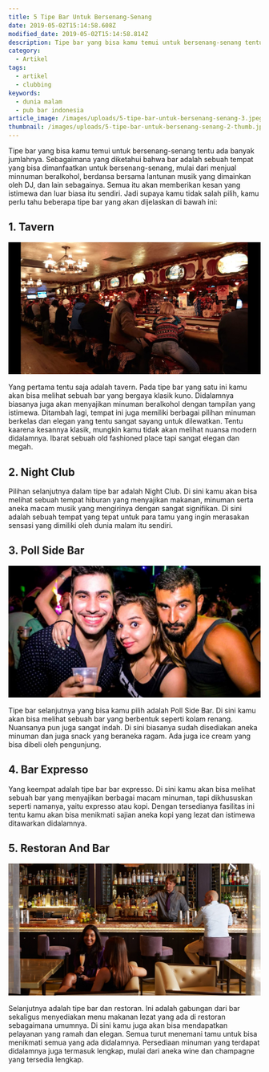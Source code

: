 ```yaml
---
title: 5 Tipe Bar Untuk Bersenang-Senang
date: 2019-05-02T15:14:58.608Z
modified_date: 2019-05-02T15:14:58.814Z
description: Tipe bar yang bisa kamu temui untuk bersenang-senang tentu ada banyak jumlahnya. Sebagaimana yang diketahui bahwa bar adalah sebuah tempat yang bisa dimanfaatkan.
category:
  - Artikel
tags:
  - artikel
  - clubbing
keywords:
  - dunia malam
  - pub bar indonesia
article_image: /images/uploads/5-tipe-bar-untuk-bersenang-senang-3.jpeg
thumbnail: /images/uploads/5-tipe-bar-untuk-bersenang-senang-2-thumb.jpg
---
```

Tipe bar yang bisa kamu temui untuk bersenang-senang tentu ada banyak jumlahnya. Sebagaimana yang diketahui bahwa bar adalah sebuah tempat yang bisa dimanfaatkan untuk bersenang-senang, mulai dari menjual minnuman beralkohol, berdansa bersama lantunan musik yang dimainkan oleh DJ, dan lain sebagainya. Semua itu akan memberikan kesan yang istimewa dan luar biasa itu sendiri. Jadi supaya kamu tidak salah pilih, kamu perlu tahu beberapa tipe bar yang akan dijelaskan di bawah ini:



## 1. Tavern

![5 Tipe Bar Untuk Bersenang-Senang](/images/uploads/5-tipe-bar-untuk-bersenang-senang-1.jpg)

Yang pertama tentu saja adalah tavern. Pada tipe bar yang satu ini kamu akan bisa melihat sebuah bar yang bergaya klasik kuno. Didalamnya biasanya juga akan menyajikan minuman beralkohol dengan tampilan yang istimewa. Ditambah lagi, tempat ini juga memiliki berbagai pilihan minuman berkelas dan elegan yang tentu sangat sayang untuk dilewatkan. Tentu kaarena kesannya klasik, mungkin kamu tidak akan melihat nuansa modern didalamnya. Ibarat sebuah old fashioned place tapi sangat elegan dan megah.



## 2. Night Club

Pilihan selanjutnya dalam tipe bar adalah Night Club. Di sini kamu akan bisa melihat sebuah tempat hiburan yang menyajikan makanan, minuman serta aneka macam musik yang mengirinya dengan sangat signifikan. Di sini adalah sebuah tempat yang tepat untuk para tamu yang ingin merasakan sensasi yang dimiliki oleh dunia malam itu sendiri.



## 3. Poll Side Bar

![5 Tipe Bar Untuk Bersenang-Senang](/images/uploads/5-tipe-bar-untuk-bersenang-senang-3.jpeg)

Tipe bar selanjutnya yang bisa kamu pilih adalah Poll Side Bar. Di sini kamu akan bisa melihat sebuah bar yang berbentuk seperti kolam renang. Nuansanya pun juga sangat indah. Di sini biasanya sudah disediakan aneka minuman dan juga snack yang beraneka ragam. Ada juga ice cream yang bisa dibeli oleh pengunjung.



## 4. Bar Expresso

Yang keempat adalah tipe bar bar expresso. Di sini kamu akan bisa melihat sebuah bar yang menyajikan berbagai macam minuman, tapi dikhususkan seperti namanya, yaitu expresso atau kopi. Dengan tersedianya fasilitas ini tentu kamu akan bisa menikmati sajian aneka kopi yang lezat dan istimewa ditawarkan didalamnya.  



## 5. Restoran And Bar

![5 Tipe Bar Untuk Bersenang-Senang](/images/uploads/5-tipe-bar-untuk-bersenang-senang-2.jpg)

Selanjutnya adalah tipe bar dan restoran. Ini adalah gabungan dari bar sekaligus menyediakan menu makanan lezat yang ada di restoran sebagaimana umumnya. Di sini kamu juga akan bisa mendapatkan pelayanan yang ramah dan elegan. Semua turut menemani tamu untuk bisa menikmati semua yang ada didalamnya. Persediaan minuman yang terdapat didalamnya juga termasuk lengkap, mulai dari aneka wine dan champagne yang tersedia lengkap.
